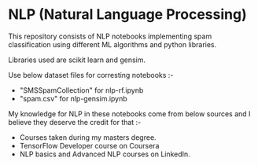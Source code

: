 # NLP (Natural Language Processing)
This repository consists of NLP notebooks implementing spam classification using different ML algorithms and python libraries.

Libraries used are scikit learn and gensim. 

Use below dataset files for corresting notebooks :- 

- "SMSSpamCollection" for nlp-rf.ipynb
- "spam.csv" for nlp-gensim.ipynb

My knowledge for NLP in these notebooks come from below sources and I believe they deserve the credit for that :- 

- Courses taken during my masters degree. 
- TensorFlow Developer course on Coursera
- NLP basics and Advanced NLP courses on LinkedIn. 
